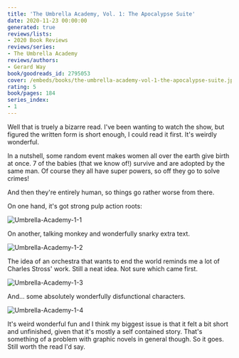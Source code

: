 ```yaml
---
title: 'The Umbrella Academy, Vol. 1: The Apocalypse Suite'
date: 2020-11-23 00:00:00
generated: true
reviews/lists:
- 2020 Book Reviews
reviews/series:
- The Umbrella Academy
reviews/authors:
- Gerard Way
book/goodreads_id: 2795053
cover: /embeds/books/the-umbrella-academy-vol-1-the-apocalypse-suite.jpg
rating: 5
book/pages: 184
series_index:
- 1
---
```

Well that is truely a bizarre read. I've been wanting to watch the show, but figured the written form is short enough, I could read it first. It's weirdly wonderful.  

In a nutshell, some random event makes women all over the earth give birth at once. 7 of the babies (that we know of!) survive and are adopted by the same man. Of course they all have super powers, so off they go to solve crimes!  

<!--more-->

And then they're entirely human, so things go rather worse from there.  

On one hand, it's got strong pulp action roots:  

![Umbrella-Academy-1-1](/embeds/books/attachments/umbrella-academy-1-1.jpg)  

On another, talking monkey and wonderfully snarky extra text.  

![Umbrella-Academy-1-2](/embeds/books/attachments/umbrella-academy-1-2.jpg)  

The idea of an orchestra that wants to end the world reminds me a lot of Charles Stross' work. Still a neat idea. Not sure which came first.  

![Umbrella-Academy-1-3](/embeds/books/attachments/umbrella-academy-1-3.jpg)  

And... some absolutely wonderfully disfunctional characters.  

![Umbrella-Academy-1-4](/embeds/books/attachments/umbrella-academy-1-4.jpg)  

It's weird wonderful fun and I think my biggest issue is that it felt a bit short and unfinished, given that it's mostly a self contained story. That's something of a problem with graphic novels in general though. So it goes. Still worth the read I'd say.
